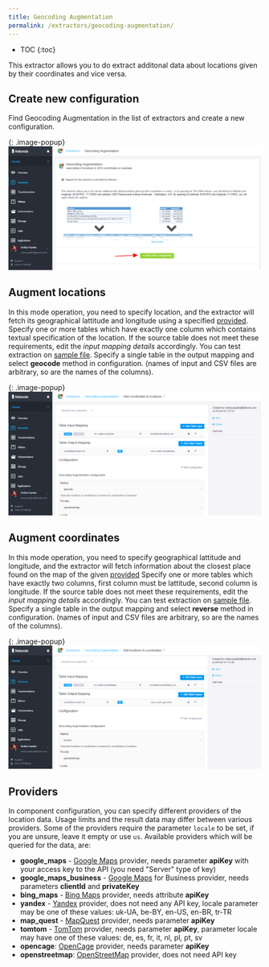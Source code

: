 ```yaml
---
title: Geocoding Augmentation
permalink: /extractors/geocoding-augmentation/
---
```


* TOC
{:toc}

This extractor allows you to do extract additonal data about locations given by their coordinates 
and vice versa.

## Create new configuration
Find Geocoding Augmentation in the list of extractors and create a new configuration.

{: .image-popup}
![Screenshot - Create configuration](/extractors/geocoding-augmentation/ui1.png)

## Augment locations
In this mode operation, you need to specify location, and the extractor
will fetch its geographical lattitude and longitude using a specified [provided](#providers).
Specify one or more tables which have exactly one column which contains textual 
specification of the location. If the source table does not meet these requirements, edit
the *input mapping details* accordingly. You can test extraction 
on [sample file](/extractors/geocoding-augmentation/locations.csv). 
Specify a single table in the output mapping and select **geocode** method in configuration.
(names of input and CSV files are arbitrary, so are the names of the columns). 

{: .image-popup}
![Screenshot - Add coordinates to locations](/extractors/geocoding-augmentation/ui2.png)

## Augment coordinates
In this mode operation, you need to specify geographical lattitude and longitude, and the extractor
will fetch information about the closest place found on the map of the given [provided](#providers)
Specify one or more tables which have exactly two columns, first column must be lattitude, second 
column is longitude. If the source table does not meet these requirements, edit
the *input mapping details* accordingly. You can test extraction 
on [sample file](/extractors/geocoding-augmentation/coords.csv). 
Specify a single table in the output mapping and select **reverse** method in configuration.
(names of input and CSV files are arbitrary, so are the names of the columns). 

{: .image-popup}
![Screenshot - Add locations to coordinates](/extractors/geocoding-augmentation/ui3.png)

## Providers
In component configuration, you can specify different providers of the location 
data. Usage limits and the result data may differ between various providers. Some of the providers 
require the parameter `locale` to be set, if you are unsure, leave it empty or use `us`. 
Available providers which will be queried for the data, are:

- **google_maps** - [Google Maps](https://developers.google.com/maps/documentation/geocoding/intro) provider, needs parameter **apiKey** with your access key to the API (you need "Server" type of key)
- **google_maps_business** - [Google Maps](https://developers.google.com/maps/premium/faq#getting_started) for Business provider, needs parameters **clientId** and **privateKey**
- **bing_maps** - [Bing Maps](https://msdn.microsoft.com/en-us/library/ff701733.aspx) provider, needs attribute **apiKey**
- **yandex** - [Yandex](https://tech.yandex.com/maps/doc/geocoder/desc/concepts/About-docpage/) provider, does not need any API key, locale parameter may be one of these values: uk-UA, be-BY, en-US, en-BR, tr-TR
- **map_quest** - [MapQuest](https://www.mapquestapi.com/geocoding/) provider, needs parameter **apiKey**
- **tomtom** - [TomTom](http://www.programmableweb.com/api/tomtom-geocoding) provider, needs parameter **apiKey**, parameter locale may have one of these values: de, es, fr, it, nl, pl, pt, sv
- **opencage**: [OpenCage](https://geocoder.opencagedata.com/) provider, needs parameter **apiKey**
- **openstreetmap**: [OpenStreetMap](http://wiki.openstreetmap.org/wiki/Nominatim) provider, does not need API key
